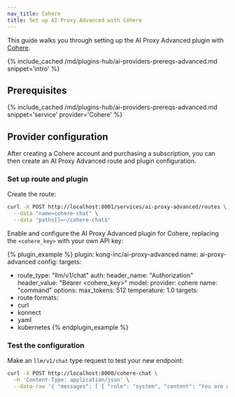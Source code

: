 ```yaml
---
nav_title: Cohere
title: Set up AI Proxy Advanced with Cohere
---
```


This guide walks you through setting up the AI Proxy Advanced plugin with [Cohere](https://cohere.com/).

{% include_cached /md/plugins-hub/ai-providers-prereqs-advanced.md snippet='intro' %}

## Prerequisites

{% include_cached /md/plugins-hub/ai-providers-prereqs-advanced.md snippet='service' provider='Cohere' %}

## Provider configuration

After creating a Cohere account and purchasing a subscription, you can then create an
AI Proxy Advanced route and plugin configuration.

### Set up route and plugin

Create the route:

```bash
curl -X POST http://localhost:8001/services/ai-proxy-advanced/routes \
  --data "name=cohere-chat" \
  --data "paths[]=~/cohere-chat$"
```

Enable and configure the AI Proxy Advanced plugin for Cohere, replacing the `<cohere_key>` with your own API key:

<!--vale off-->
{% plugin_example %}
plugin: kong-inc/ai-proxy-advanced
name: ai-proxy-advanced
config:
  targets:
  - route_type: "llm/v1/chat"
    auth:
      header_name: "Authorization"
      header_value: "Bearer <cohere_key>"
    model:
      provider: cohere
      name: "command"
      options:
        max_tokens: 512
        temperature: 1.0
targets:
  - route
formats:
  - curl
  - konnect
  - yaml
  - kubernetes
{% endplugin_example %}
<!--vale on-->

### Test the configuration

Make an `llm/v1/chat` type request to test your new endpoint:

```bash
curl -X POST http://localhost:8000/cohere-chat \
  -H 'Content-Type: application/json' \
  --data-raw '{ "messages": [ { "role": "system", "content": "You are a mathematician" }, { "role": "user", "content": "What is 1+1?"} ] }'
```
